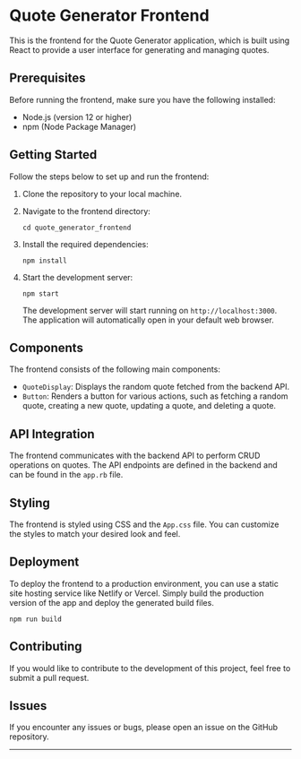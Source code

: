 # Quote Generator Frontend

This is the frontend for the Quote Generator application, which is built using React to provide a user interface for generating and managing quotes.

## Prerequisites

Before running the frontend, make sure you have the following installed:

- Node.js (version 12 or higher)
- npm (Node Package Manager)

## Getting Started

Follow the steps below to set up and run the frontend:

1. Clone the repository to your local machine.

2. Navigate to the frontend directory:

   ```
   cd quote_generator_frontend
   ```

3. Install the required dependencies:

   ```
   npm install
   ```

4. Start the development server:

   ```
   npm start
   ```

   The development server will start running on `http://localhost:3000`. The application will automatically open in your default web browser.

## Components

The frontend consists of the following main components:

- `QuoteDisplay`: Displays the random quote fetched from the backend API.
- `Button`: Renders a button for various actions, such as fetching a random quote, creating a new quote, updating a quote, and deleting a quote.

## API Integration

The frontend communicates with the backend API to perform CRUD operations on quotes. The API endpoints are defined in the backend and can be found in the `app.rb` file.

## Styling

The frontend is styled using CSS and the `App.css` file. You can customize the styles to match your desired look and feel.

## Deployment

To deploy the frontend to a production environment, you can use a static site hosting service like Netlify or Vercel. Simply build the production version of the app and deploy the generated build files.

```
npm run build
```

## Contributing

If you would like to contribute to the development of this project, feel free to submit a pull request.

## Issues

If you encounter any issues or bugs, please open an issue on the GitHub repository.

---